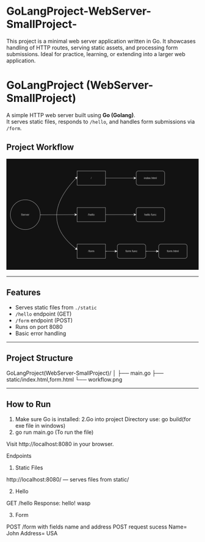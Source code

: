 # GoLangProject-WebServer-SmallProject-
This project is a minimal web server application written in Go. It showcases handling of HTTP routes, serving static assets, and processing form submissions. Ideal for practice, learning, or extending into a larger web application.
# GoLangProject (WebServer-SmallProject)

A simple HTTP web server built using **Go (Golang)**.  
It serves static files, responds to `/hello`, and handles form submissions via `/form`.
## Project Workflow
![Workflow](./workflow.png)

---

## Features

- Serves static files from `./static`
- `/hello` endpoint (GET)
- `/form` endpoint (POST)
- Runs on port 8080
- Basic error handling

---

## Project Structure
GoLangProject(WebServer-SmallProject)/
│
├── main.go
├── static/index.html,form.html
└── workflow.png

---

## How to Run

1. Make sure Go is installed:
2.Go into project Directory use: go build(for exe file in windows)
3. go run main.go (To run the file)

Visit http://localhost:8080 in your browser.

Endpoints
1. Static Files

http://localhost:8080/ — serves files from static/

2. Hello

GET /hello
Response:
hello! wasp

3. Form

POST /form with fields name and address
POST request sucess
Name= John
Address= USA
